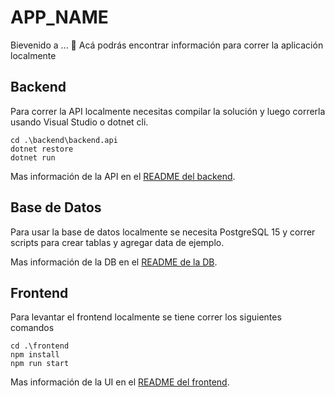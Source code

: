 # APP_NAME
Bievenido a ... 🚀 Acá podrás encontrar información para correr la aplicación localmente


## Backend

Para correr la API localmente necesitas compilar la solución y luego correrla usando Visual Studio o dotnet cli.

```
cd .\backend\backend.api
dotnet restore
dotnet run
```

Mas información de la API en el [README del backend](backend/README.md).


## Base de Datos
Para usar la base de datos localmente se necesita PostgreSQL 15 y correr scripts para crear tablas y agregar data de ejemplo.

Mas información de la DB en el [README de la DB](db/README.md).


## Frontend
Para levantar el frontend localmente se tiene correr los siguientes comandos

```
cd .\frontend
npm install
npm run start
```

Mas información de la UI en el [README del frontend](frontend/README.md).
